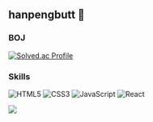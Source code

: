 ## hanpengbutt 🍄
### BOJ
[![Solved.ac Profile](http://mazassumnida.wtf/api/v2/generate_badge?boj=hanpengbutt)](https://solved.ac/hanpengbutt/)
### Skills
![HTML5](https://img.shields.io/badge/HTML5-E34F26.svg?&style=for-the-badge&logo=HTML5&logoColor=white)
![CSS3](https://img.shields.io/badge/CSS3-1572B6.svg?&style=for-the-badge&logo=CSS3&logoColor=white)
![JavaScript](https://img.shields.io/badge/JavaScript-F7DF1E.svg?&style=for-the-badge&logo=JavaScript&logoColor=black)
![React](https://img.shields.io/badge/React-61DAFB.svg?&style=for-the-badge&logo=React&logoColor=black)

<a href="https://github.com/devxb/gitanimals">
  <img src="https://render.gitanimals.org/farms/hanpengbutt"/>
</a>

<!--
**hanpengbutt/hanpengbutt** is a ✨ _special_ ✨ repository because its `README.md` (this file) appears on your GitHub profile.

Here are some ideas to get you started:

- 🔭 I’m currently working on ...
- 🌱 I’m currently learning ...
- 👯 I’m looking to collaborate on ...
- 🤔 I’m looking for help with ...
- 💬 Ask me about ...
- 📫 How to reach me: ...
- 😄 Pronouns: ...
- ⚡ Fun fact: ...
-->
